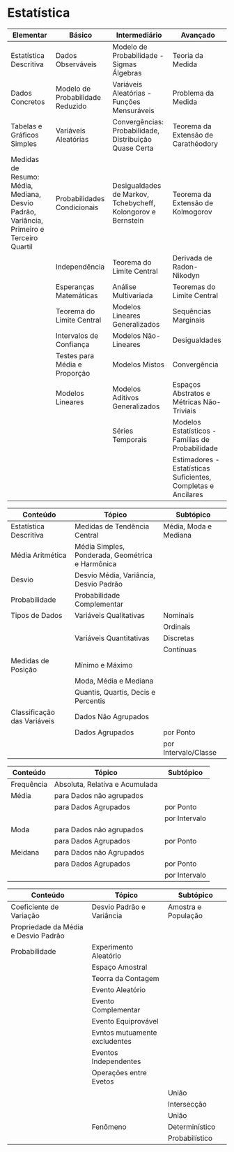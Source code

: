 # Estatística

|Elementar|Básico|Intermediário|Avançado|
|-|-|-|-|
|Estatística Descritiva|Dados Observáveis|Modelo de Probabilidade - Sigmas Álgebras|Teoria da Medida|
|Dados Concretos|Modelo de Probabilidade Reduzido|Variáveis Aleatórias - Funções Mensuráveis|Problema da Medida|
|Tabelas e Gráficos Simples|Variáveis Aleatórias|Convergências: Probabilidade, Distribuição Quase Certa|Teorema da Extensão de Carathéodory|
|Medidas de Resumo: Média, Mediana, Desvio Padrão, Variância, Primeiro e Terceiro Quartil|Probabilidades Condicionais|Desigualdades de Markov, Tchebycheff, Kolongorov e Bernstein|Teorema da Extensão de Kolmogorov|
||Independência|Teorema do Limite Central|Derivada de Radon-Nikodyn|
||Esperanças Matemáticas|Análise Multivariada|Teoremas do Limite Central|
||Teorema do Limite Central|Modelos Lineares Generalizados|Sequências Marginais|
||Intervalos de Confiança|Modelos Não-Lineares|Desigualdades|
||Testes para Média e Proporção|Modelos Mistos|Convergência|
||Modelos Lineares|Modelos Aditivos Generalizados|Espaços Abstratos e Métricas Não-Triviais|
|||Séries Temporais|Modelos Estatísticos - Famílias de Probabilidade|
||||Estimadores - Estatísticas Suficientes, Completas e Ancilares|

|Conteúdo|Tópico|Subtópico|
|-|-|-|
|Estatística Descritiva|Medidas de Tendência Central|Média, Moda e Mediana|
|Média Aritmética|Média Simples, Ponderada, Geométrica e Harmônica||
|Desvio|Desvio Média, Variância, Desvio Padrão||
|Probabilidade|Probabilidade Complementar||
|Tipos de Dados|Variáveis Qualitativas|Nominais|
|||Ordinais|
||Variáveis Quantitativas|Discretas|
|||Contínuas|
|Medidas de Posição|Mínimo e Máximo||
||Moda, Média e Mediana||
||Quantis, Quartis, Decis e Percentis||
|Classificação das Variáveis|Dados Não Agrupados||
||Dados Agrupados|por Ponto|
|||por Intervalo/Classe|

|Conteúdo|Tópico|Subtópico|
|-|-|-|
|Frequência|Absoluta, Relativa e Acumulada||
|Média|para Dados não agrupados||
||para Dados Agrupados|por Ponto|
|||por Intervalo|
|Moda|para Dados não agrupados||
||para Dados Agrupados|por Ponto|
|Meidana|para Dados não Agrupados||
||para Dados Agrupados|por Ponto|
|||por Intervalo|


|Conteúdo|Tópico|Subtópico|
|-|-|-|
|Coeficiente de Variação|Desvio Padrão e Variância|Amostra e População|
|Propriedade da Média e Desvio Padrão|||
|Probabilidade|Experimento Aleatório||
||Espaço Amostral||
||Teorra da Contagem||
||Evento Aleatório||
||Evento Complementar||
||Evento Equiprovável||
||Evntos mutuamente excludentes||
||Eventos Independentes||
||Operações entre Evetos||
|||União|
|||Intersecção|
|||União|
||Fenômeno|Determinístico|
|||Probabilístico|
